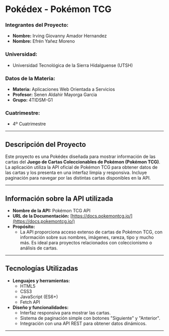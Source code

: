 # Pokédex - Pokémon TCG

### **Integrantes del Proyecto:**
- **Nombre:** Irving Giovanny Amador Hernandez
- **Nombre:** Efrén Yañez Moreno

### **Universidad:**
- Universidad Tecnológica de la Sierra Hidalguense (UTSH)

### **Datos de la Materia:**
- **Materia:** Aplicaciones Web Orientada a Servicios
- **Profesor:** Senen Aldahir Mayorga Garcia
- **Grupo:** 4TIDSM-G1

### **Cuatrimestre:**
- 4º Cuatrimestre

---

## **Descripción del Proyecto**
Este proyecto es una Pokédex diseñada para mostrar información de las cartas del **Juego de Cartas Coleccionables de Pokémon (Pokémon TCG)**. La aplicación utiliza la API oficial de Pokémon TCG para obtener datos de las cartas y los presenta en una interfaz limpia y responsiva. Incluye paginación para navegar por las distintas cartas disponibles en la API.

---

## **Información sobre la API utilizada**
- **Nombre de la API:** Pokémon TCG API
- **URL de la Documentación:** [https://docs.pokemontcg.io/](https://docs.pokemontcg.io/)
- **Propósito:** 
  - La API proporciona acceso extenso de cartas de Pokémon TCG, con información sobre sus nombres, imágenes, rareza, tipo y mucho más. Es ideal para proyectos relacionados con coleccionismo o análisis de cartas.

---

## **Tecnologías Utilizadas**
- **Lenguajes y herramientas:**
  - HTML5
  - CSS3
  - JavaScript (ES6+)
  - Fetch API
- **Diseño y funcionalidades:**
  - Interfaz responsiva para mostrar las cartas.
  - Sistema de paginación simple con botones "Siguiente" y "Anterior".
  - Integración con una API REST para obtener datos dinámicos.
  
---
